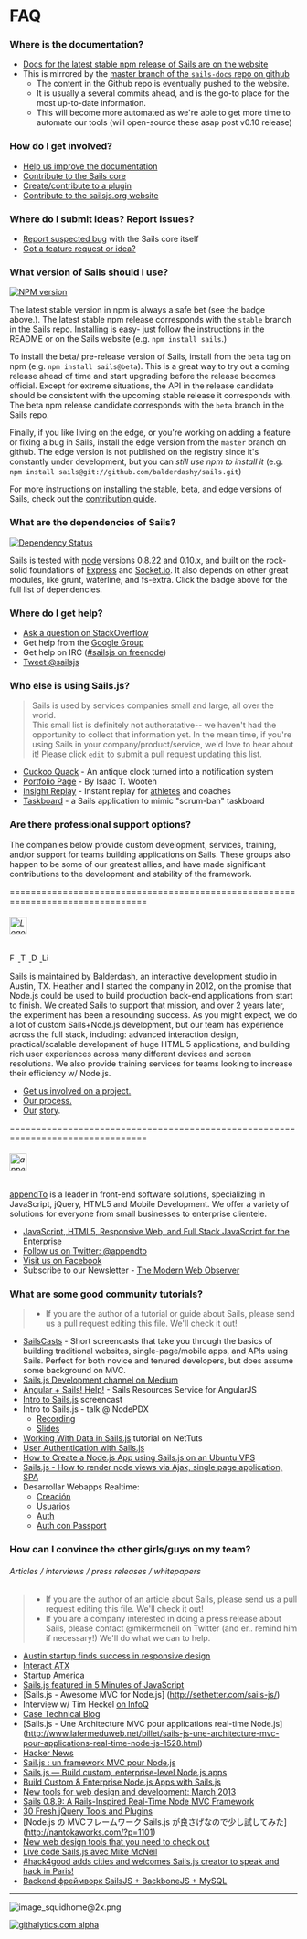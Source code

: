 # FAQ

### Where is the documentation?
+ [Docs for the latest stable npm release of Sails are on the website](http://sailsjs.org/#!documentation)
+ This is mirrored by the [master branch of the `sails-docs` repo on github](https://github.com/balderdashy/sails-docs)
  + The content in the Github repo is eventually pushed to the website.
  + It is usually a several commits ahead, and is the go-to place for the most up-to-date information.
  + This will become more automated as we're able to get more time to automate our tools (will open-source these asap post v0.10 release)

### How do I get involved?
+ [Help us improve the documentation](https://github.com/balderdashy/sails-docs)
+ [Contribute to the Sails core](https://github.com/balderdashy/sails/blob/master/CONTRIBUTING.md#contributing-to-core)
+ [Create/contribute to a plugin](https://github.com/balderdashy/sails/blob/master/CONTRIBUTING.md#writing-code)
+ [Contribute to the sailsjs.org website](http://twitter.com/mikermcneil)

### Where do I submit ideas?  Report issues?
+ [Report suspected bug](https://github.com/balderdashy/sails/blob/master/CONTRIBUTING.md#opening-issues) with the Sails core itself
+ [Got a feature request or idea?](https://trello.com/b/cGzNVE0b/sails-js-feature-requests)



### What version of Sails should I use?

[![NPM version](https://badge.fury.io/js/sails.png)](http://badge.fury.io/js/sails)

The latest stable version in npm is always a safe bet (see the badge above.).  The latest stable npm release corresponds with the `stable` branch in the Sails repo.  Installing is easy- just follow the instructions in the README or on the Sails website (e.g. `npm install sails`.)

To install the beta/ pre-release version of Sails, install from the `beta` tag on npm (e.g. `npm install sails@beta`).  This is a great way to try out a coming release ahead of time and start upgrading before the release becomes official.  Except for extreme situations, the API in the release candidate should be consistent with the upcoming stable release it corresponds with.  The beta npm release candidate corresponds with the `beta` branch in the Sails repo.

Finally, if you like living on the edge, or you're working on adding a feature or fixing a bug in Sails, install the edge version from the `master` branch on github.  The edge version is not published on the registry since it's constantly under development, but you can _still use npm to install it_ (e.g. `npm install sails@git://github.com/balderdashy/sails.git`)

For more instructions on installing the stable, beta, and edge versions of Sails, check out the [contribution guide](https://github.com/balderdashy/sails/blob/master/CONTRIBUTING.md).


### What are the dependencies of Sails?

[![Dependency Status](https://david-dm.org/balderdashy/sails.png)](https://david-dm.org/balderdashy/sails)

Sails is tested with [node](http://nodejs.org/) versions 0.8.22 and 0.10.x, and built on the rock-solid foundations of [Express](http://expressjs.com/) and [Socket.io](http://socket.io/).  It also depends on other great modules, like grunt, waterline, and fs-extra.  Click the badge above for the full list of dependencies.


### Where do I get help?
+ [Ask a question on StackOverflow](http://stackoverflow.com/questions/tagged/sailsjs?sort=newest&days=30)
+ Get help from the [Google Group](https://groups.google.com/forum/#!forum/sailsjs)
+ Get help on IRC ([#sailsjs on freenode](http://irc.netsplit.de/channels/details.php?room=%23sailsjs&net=freenode))
+ [Tweet @sailsjs](http://twitter.com/sailsjs)



### Who else is using Sails.js?

> Sails is used by services companies small and large, all over the world.  
> This small list is definitely not authoratative-- we haven't had the opportunity to collect that information yet. In the mean time, if you're using Sails in your company/product/service, we'd love to hear about it!  Please click `edit` to submit a pull request updating this list.

+ [Cuckoo Quack](http://www.cyber-duck.co.uk/blog/the-cuckoo-quack) - An antique clock turned into a notification system
+ [Portfolio Page](http://isaac.levid.com/) - By Isaac T. Wooten
+ [Insight Replay](http://insightreplay.com) - Instant replay for [athletes](http://insightreplay.com/insight-replay-at-sochi-winter-olympics/) and coaches
+ [Taskboard](http://tarlepp.github.io/Taskboard/) - a Sails application to mimic "scrum-ban" taskboard



### Are there professional support options?

The companies below provide custom development, services, training, and/or support for teams building applications on  Sails.  These groups also happen to be some of our greatest allies, and have made significant contributions to the development and stability of the framework.

================================================================================

###### <img height="30" src="http://balderdash.co/img/logo.png" title="Balderdash" alt="Logo of Balderash, the development shop in Austin that created Sails" />

<!-- Social media links -->
<a target="_blank" href="https://www.facebook.com/balderdashy">
  <img height="15" alt="Facebook icon" class="facebook" src="http://balderdash.co/img/icon_facebook@2x.png">
</a>
<a target="_blank" href="https://twitter.com/balderdashy">
  <img height="15" alt="Twitter icon" src="http://balderdash.co/img/icon_twitter@2x.png">
</a>
<a target="_blank" href="http://dribbble.com/Balderdash">
  <img height="15" alt="Dribbble icon" src="http://balderdash.co/img/icon_dribbble@2x.png">
</a>
<a target="_blank" href="http://www.linkedin.com/company/balderdash">
  <img height="15" alt="Linkedin icon" class="linkedin" src="http://balderdash.co/img/icon_linkedIn@2x.png">
</a>

Sails is maintained by [Balderdash](http://balderdash.co/), an interactive development studio in Austin, TX.  Heather and I started the company in 2012, on the promise that Node.js could be used to build production back-end applications from start to finish.  We created Sails to support that mission, and over 2 years later, the experiment has been a resounding success.  As you might expect, we do a lot of custom Sails+Node.js development, but our team has experience across the full stack, including: advanced interaction design, practical/scalable development of huge HTML 5 applications,  and building rich user experiences across many different devices and screen resolutions. We also provide training services for teams looking to increase their efficiency w/ Node.js.

+ [Get us involved on a project.](http://balderdash.co/#contact)
+ [Our process.](https://docs.google.com/file/d/0B1OhsrcuV2-9N2RYUV9KRHNWTlE/edit?usp=sharing)
+ [Our](https://speakerdeck.com/mikermcneil/intro-to-sails-dot-js) [s](https://angel.co/balderdash)[to](http://www.infoq.com/news/2013/04/Sails-0.8.9-Released)[ry](http://blog.modulus.io/sails-js).


================================================================================


###### <img height="30" title="appendTo: Full Stack JavaScript on Sails" alt="appendTo logo" src="http://appendto.com/wp-content/uploads/2013/10/appendTo-logo.png"/>

<!-- Social media links - I'll leave these here for you guys to fill in later -->
<!--
<a target="_blank" href="https://www.facebook.com/balderdashy">
  <img height="15" alt="Facebook icon" class="facebook" src="http://balderdash.co/img/icon_facebook@2x.png">
</a>
<a target="_blank" href="https://twitter.com/balderdashy">
  <img height="15" alt="Twitter icon" src="http://balderdash.co/img/icon_twitter@2x.png">
</a>
<a target="_blank" href="http://dribbble.com/Balderdash">
  <img height="15" alt="Dribbble icon" src="http://balderdash.co/img/icon_dribbble@2x.png">
</a>
<a target="_blank" href="http://www.linkedin.com/company/balderdash">
  <img height="15" alt="Linkedin icon" class="linkedin" src="http://balderdash.co/img/icon_linkedIn@2x.png">
</a>
-->


[appendTo](http://appendto.com/) is a leader in front-end software solutions, specializing in JavaScript, jQuery, HTML5 and Mobile Development. We offer a variety of solutions for everyone from small businesses to enterprise clientele.

+ [JavaScript, HTML5, Responsive Web, and Full Stack JavaScript for the Enterprise](http://appendto.com)
+ [Follow us on Twitter: @appendto](http://twitter.com/appendto)
+ [Visit us on Facebook](http://facebook.com/appendto)
+ Subscribe to our Newsletter - [The Modern Web Observer](http://appendto.com/mwo)


### What are some good community tutorials?

> + If you are the author of a tutorial or guide about Sails, please send us a pull request editing this file.  We'll check it out!

+ [SailsCasts](http://irlnathan.github.io/sailscasts/) - Short screencasts that take you through the basics of building traditional websites, single-page/mobile apps, and APIs using Sails.  Perfect for both novice and tenured developers, but does assume some background on MVC. 
+ [Sails.js Development channel on Medium](https://medium.com/sails-js-development/)
+ [Angular + Sails!  Help!](https://github.com/xdissent/spinnaker) - Sails Resources Service for AngularJS
+ [Intro to Sails.js](https://www.youtube.com/watch?v=GK-tFvpIR7c) screencast
+ Intro to Sails.js - talk @ NodePDX
  + [Recording](http://video.nodepdx.org/video/14/intro-to-sailsjs)
  + [Slides](https://docs.google.com/file/d/0B1OhsrcuV2-9RXAzQWlFbkNpT3c/edit?usp=sharing)
+ [Working With Data in Sails.js](http://net.tutsplus.com/tutorials/javascript-ajax/working-with-data-in-sails-js/) tutorial on NetTuts
+ [User Authentication with Sails.js](http://sethetter.com/user-authentication-with-sails-js/)
+ [How to Create a Node.js App using Sails.js on an Ubuntu VPS](https://www.digitalocean.com/community/articles/how-to-create-an-node-js-app-using-sails-js-on-an-ubuntu-vps)
+ [Sails.js - How to render node views via Ajax, single page application, SPA](http://www.youtube.com/watch?v=Di50_eHqI7I&feature=youtu.be)
+ Desarrollar Webapps Realtime:
  + [Creación](http://jorgecasar.github.io/blog/desarrollar-webapps-realtime-creacion/)
  + [Usuarios](http://jorgecasar.github.io/blog/desarrollar-webapps-realtime-usuarios/)
  + [Auth](http://jorgecasar.github.io/blog/desarrollar-webapps-realtime-auth/)
  + [Auth con Passport](http://jorgecasar.github.io/blog/desarrollar-webapps-realtime-auth-con-passport/)


### How can I convince the other girls/guys on my team?

###### Articles / interviews / press releases / whitepapers

> + If you are the author of an article about Sails, please send us a pull request editing this file.  We'll check it out!
> + If you are a company interested in doing a press release about Sails, please contact @mikermcneil on Twitter (and er.. remind him if necessary!)  We'll do what we can to help.

+ [Austin startup finds success in responsive design](http://www.bizjournals.com/sanantonio/blog/socialmadness/2013/03/sxsw-2013-Balderdash-startup-web-app.html?ana=twt)
+ [Interact ATX](http://www.siliconhillsnews.com/2013/03/10/flying-high-with-interact-atx-adventures-in-austin-part-3-2-1/)
+ [Startup America](http://www.prlog.org/12038372-engine-pitches-startup-america-board-of-directors.html)
+ [Sails.js featured in 5 Minutes of JavaScript](http://five-js.envylabs.com/episodes/8-episode-8-december-19th-2013/stories/52-sails-js)
+ [Sails.js - Awesome MVC for Node.js] (http://sethetter.com/sails-js/)
+ Interview w/ Tim Heckel [on InfoQ](http://www.infoq.com/news/2013/04/Sails-0.8.9-Released)
+ [Case Technical Blog](http://casestaffingsolutions.com/wordpress/?tag=sails-js)
+ [Sails.js - Une Architecture MVC pour applications real-time Node.js] (http://www.lafermeduweb.net/billet/sails-js-une-architecture-mvc-pour-applications-real-time-node-js-1528.html)
+ [Hacker News](https://news.ycombinator.com/item?id=5373342)
+ [Sail.js : un framework MVC pour Node.js](http://javascript.developpez.com/actu/52729/Sail-js-un-framework-MVC-pour-Node-js/)
+ [Sails.js — Build custom, enterprise-level Node.js apps](http://codevisually.com/sails-js-build-custom-enterprise-level-node-js-apps/)
+ [Build Custom & Enterprise Node.js Apps with Sails.js](http://www.webappers.com/2013/03/29/build-custom-enterprise-node-js-apps-with-sails-js/)
+ [New tools for web design and development: March 2013](http://www.creativebloq.com/design-tools/new-tools-web-design-and-development-march-2013-4132972)
+ [Sails 0.8.9: A Rails-Inspired Real-Time Node MVC Framework](http://www.infoq.com/news/2013/04/Sails-0.8.9-Released)
+ [30 Fresh jQuery Tools and Plugins](http://www.splashnology.com/article/30-fresh-jquery-tools-and-plugins/8865/)
+ [Node.js の MVCフレームワーク Sails.js が良さげなので少し試してみた] (http://nantokaworks.com/?p=1101)
+ [New web design tools that you need to check out](http://www.designyourway.net/blog/resources/new-web-design-tools-that-you-need-to-check-out/)
+ [Live code Sails.js avec Mike McNeil](http://www.weezevent.com/live-code-sailsjs-avec-mike-mcneil)
+ [#hack4good adds cities and welcomes Sails.js creator to speak and hack in Paris!](http://us2.campaign-archive1.com/?u=cf9af451f2674767755b02b35&id=fb98713f48&e=b2d87b15fe)
+ [Backend фреймворк SailsJS + BackboneJS + MySQL](http://habrahabr.ru/post/184896/)


--------------------------------------------------------------------------------

![image_squidhome@2x.png](http://i.imgur.com/RIvu9.png)









<!--
Building Your Own Adapters
Controllers
Database Support
examples
Guide: Login Example
Guide: Passport auth example
Guide: Sockets
Home
Models
Policies
Routes
Services
Views
What Is Sails

[New to NodeJS](/balderdashy/sails/wiki/new-to-nodejs)<br />
[Configuration](/balderdashy/sails/wiki/configuration)<br />
[Deployment](/balderdashy/sails/wiki/deployment)<br />

***
For those of you that would like to contribute.<br />
[Changelog](/balderdashy/sails/wiki/changelog)<br />
[Contributing to Sails](/balderdashy/sails/wiki/Contributing-to-Sails)<br />

***

See https://github.com/balderdashy/sails/wiki/_pages for more pages.

# Getting Started With Sails

![image_squidhome@2x.png](http://i.imgur.com/m1vTk.png) 

# Installation

> New to Node.js?  Get started by following the directions here: http://nodejs.org/

Once you have Node.js up and running, installing Sails is pretty dern easy.  Just type:
```sh
sudo npm install -g sails
```


# Creating a New Sails Project

Here's how you get off the ground:

```sh
# Create the app
sails new testProject

# cd into the new project
cd testProject

# Fire up the server	
# (you have to run this from the root of your project)
sails lift
```


# Creating a Model
Creating a model is very easy with the command line tool. You can even define attributes and their
type by adding arguments at the end of the command. To generate a User model, enter the following:
```
sails generate model User
```

You will see that this creates a user model at **/api/models/User.js**.  Let's give her a name-- try uncommenting the name attribute so it looks more or less like this:

```javascript
module.exports = {
        attributes      : {
                name: 'STRING'
        }

};
```

# What's Better Than Scaffolding?  How About a JSON API?

Sails API scaffolding is nothing like Rails scaffolding. HTML scaffolds just don't make sense for 
modern web apps! Instead, Sails automatically builds a RESTful JSON API for your models. Best of
all, it supports HTTP _and_ WebSockets! By default for every controller you create, you get the
basic CRUD operations created automatically.

For instance, after generating the User model above, if you visit `http://localhost:1337/user/create`, you'll see:
```json
{
  "createdAt": "2013-01-10T01:33:19.105Z",
  "updatedAt": "2013-01-10T01:33:19.105Z",
  "id": 1
}
```

That's it!  You just created a model in the database!  You can also `find`, `update`, and `destroy` users:

```
# List of all users
http://localhost:1337/user

# Find the user with id 1
http://localhost:1337/user/1

# Create a new user
http://localhost:1337/user/create
(or send an HTTP POST to http://localhost:1337/user)

# Update the user with id 1
http://localhost:1337/user/update/1
(or send an HTTP PUT to http://localhost:1337/user/1)

# Destroy the user with id 1
http://localhost:1337/user/destroy/1
(or send an HTTP DELETE to http://localhost:1337/user/1)
```

# Security
You can control access to your application's endpoints using policies.  See: https://github.com/balderdashy/sails/wiki/Policies

## Using https
HTTPS works the same way in Sails as it does in Express.  Drop your certificate and key file into your project, then configure the path to them.  For example, if you put your cert and key in a directory called `ssl` in the root of your project, you'd want to add the following to your `config/application.js` file:

```javascript
module.exports.ssl = {
  cert : fs.readFileSync(sails.config.appPath+'/ssl/combined.crt'),
  key  : fs.readFileSync(sails.config.appPath+'/ssl/yoursite.com.key')
};
```


# Learn more
https://github.com/balderdashy/sails/wiki/_pages


-->

[![githalytics.com alpha](https://cruel-carlota.pagodabox.com/8acf2fc2ca0aca8a3018e355ad776ed7 "githalytics.com")](http://githalytics.com/balderdashy/sails/wiki/home)
